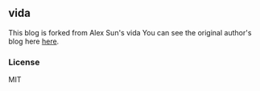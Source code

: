 vida
---------

This blog is forked from Alex Sun's vida
You can see the original author's blog here [here](http://syaning.com/vida/).

### License

MIT
